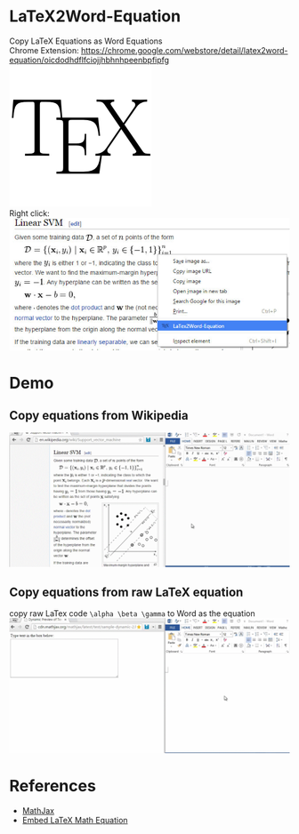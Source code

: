 # LaTeX2Word-Equation
Copy LaTeX Equations as Word Equations  
Chrome Extension: https://chrome.google.com/webstore/detail/latex2word-equation/oicdodhdflfciojjhbhnhpeenbpfipfg
![](/fluidicon.png)  
Right click:  
![](/img/landing.jpg)  

# Demo
## Copy equations from Wikipedia
![](/img/demo_1_compressed.gif)  

## Copy equations from raw LaTeX equation
copy raw LaTex code `\alpha \beta \gamma` to Word as the equation  
![](/img/demo_2_compressed.gif)   

# References
* [MathJax](https://www.mathjax.org/)
* [Embed LaTeX Math Equation](http://tex.stackexchange.com/questions/25223/embed-latex-math-equations-into-microsoft-word)
